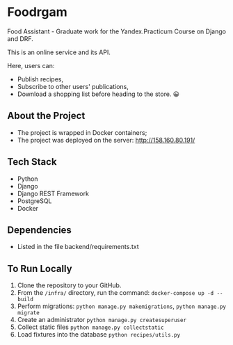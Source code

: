 # Foodrgam

 Food Assistant - Graduate work for the Yandex.Practicum Course on Django and DRF.

 This is an online service and its API.

 Here, users can:
- Publish recipes,
- Subscribe to other users' publications,
- Download a shopping list before heading to the store. :grinning:

## About the Project

- The project is wrapped in Docker containers;
- The project was deployed on the server: <http://158.160.80.191/>
  
## Tech Stack
- Python
- Django
- Django REST Framework
- PostgreSQL
- Docker

## Dependencies
- Listed in the file backend/requirements.txt


## To Run Locally

1. Clone the repository to your GitHub.
2. From the `/infra/` directory, run the command: `docker-compose up -d --build`
3. Perform migrations: `python manage.py makemigrations`, `python manage.py migrate`
4. Create an administrator `python manage.py createsuperuser`
5. Collect static files `python manage.py collectstatic`
6. Load fixtures into the database `python recipes/utils.py`
